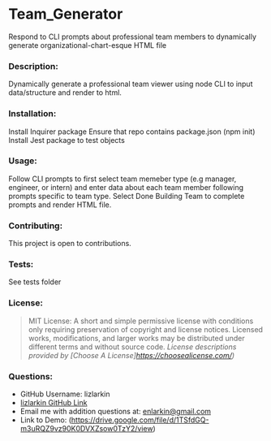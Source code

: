 # Team_Generator
Respond to CLI prompts about professional team members to dynamically generate organizational-chart-esque HTML file

### Description:
Dynamically generate a professional team viewer using node CLI to input data/structure and render to html.

### Installation:
Install Inquirer package 
Ensure that repo contains package.json (npm init)
Install Jest package to test objects

### Usage: 
Follow CLI prompts to first select team memeber type (e.g manager, engineer, or intern) and enter data about each team
member following prompts specific to team type. Select Done Building Team to complete prompts and render HTML file. 

### Contributing: 
This project is open to contributions. 

### Tests: 
See tests folder

### License: 
>MIT License: A short and simple permissive license with conditions only requiring preservation of copyright and license notices. Licensed works, modifications, and larger works may be distributed under different terms and without source code.
> _License descriptions provided by [Choose A License]https://choosealicense.com/)_

### Questions:
* GitHub Username: lizlarkin
* [lizlarkin GitHub Link](http://github.com/lizlarkin)
* Email me with addition questions at: enlarkin@gmail.com
* Link to Demo: (https://drive.google.com/file/d/1TSfdGQ-m3uRQZ9vz90K0DVXZsow0TzY2/view)
